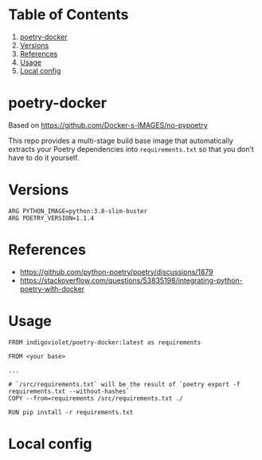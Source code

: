 
# Table of Contents

1.  [poetry-docker](#org2c41e30)
2.  [Versions](#orgc7af493)
3.  [References](#orgf17e744)
4.  [Usage](#org56d1851)
5.  [Local config](#orgf764add)


<a id="org2c41e30"></a>

# poetry-docker

Based on <https://github.com/Docker-s-IMAGES/no-pypoetry>

This repo provides a multi-stage build base image that automatically extracts your
Poetry dependencies into `requirements.txt` so that you don&rsquo;t have to do it
yourself.


<a id="orgc7af493"></a>

# Versions

    ARG PYTHON_IMAGE=python:3.8-slim-buster
    ARG POETRY_VERSION=1.1.4


<a id="orgf17e744"></a>

# References

-   <https://github.com/python-poetry/poetry/discussions/1879>
-   <https://stackoverflow.com/questions/53835198/integrating-python-poetry-with-docker>


<a id="org56d1851"></a>

# Usage

    
    FROM indigoviolet/poetry-docker:latest as requirements
    
    FROM <your base>
    
    ...
    
    # `/src/requirements.txt` will be the result of `poetry export -f requirements.txt --without-hashes`
    COPY --from=requirements /src/requirements.txt ./
    
    RUN pip install -r requirements.txt


<a id="orgf764add"></a>

# Local config

